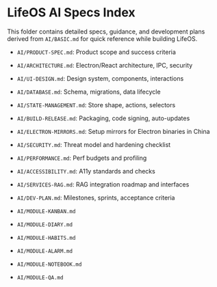 # LifeOS AI Specs Index

This folder contains detailed specs, guidance, and development plans derived from `AI/BASIC.md` for quick reference while building LifeOS.

- `AI/PRODUCT-SPEC.md`: Product scope and success criteria
- `AI/ARCHITECTURE.md`: Electron/React architecture, IPC, security
- `AI/UI-DESIGN.md`: Design system, components, interactions
- `AI/DATABASE.md`: Schema, migrations, data lifecycle
- `AI/STATE-MANAGEMENT.md`: Store shape, actions, selectors
- `AI/BUILD-RELEASE.md`: Packaging, code signing, auto-updates
- `AI/ELECTRON-MIRRORS.md`: Setup mirrors for Electron binaries in China
- `AI/SECURITY.md`: Threat model and hardening checklist
- `AI/PERFORMANCE.md`: Perf budgets and profiling
- `AI/ACCESSIBILITY.md`: A11y standards and checks
- `AI/SERVICES-RAG.md`: RAG integration roadmap and interfaces
- `AI/DEV-PLAN.md`: Milestones, sprints, acceptance criteria

- `AI/MODULE-KANBAN.md`
- `AI/MODULE-DIARY.md`
- `AI/MODULE-HABITS.md`
- `AI/MODULE-ALARM.md`
- `AI/MODULE-NOTEBOOK.md`
- `AI/MODULE-QA.md`

